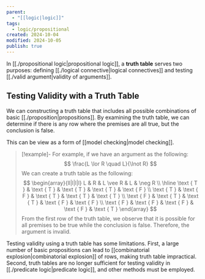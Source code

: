 ```yaml
---
parent:
  - "[[logic|logic]]"
tags:
  - logic/propositional
created: 2024-10-04
modified: 2024-10-05
publish: true
---
```

In [[./propositional logic|propositional logic]], a **truth table** serves two purposes: defining [[./logical connective|logical connectives]] and testing [[./valid argument|validity of arguments]].

## Testing Validity with a Truth Table
We can constructing a truth table that includes all possible combinations of basic [[./proposition|propositions]]. By examining the truth table, we can determine if there is any row where the premises are all true, but the conclusion is false.

This can be view as a form of [[model checking|model checking]].

> [!example]-
> For example, if we have an argument as the following:
> $$
> \frac{L \lor R \quad L}{\lnot R}
> $$
> We can create a truth table as the following:
> $$
\begin{array}{ll|l|l|l}
L & R & L \vee R & L & \neg R \\ \hline
\text { T } & \text { T } & \text { T } & \text { T } & \text { F } \\
\text { T } & \text { F } & \text { T } & \text { T } & \text { T } \\
\text { F } & \text { T } & \text { T } & \text { F } & \text { F } \\
\text { F } & \text { F } & \text { F } & \text { F } & \text { T }
\end{array}
> $$
> From the first row of the truth table, we observe that it is possible for all premises to be true while the conclusion is false. Therefore, the argument is invalid.

Testing validity using a truth table has some limitations. First, a large number of basic propositions can lead to [[combinatorial explosion|combinatorial explosion]] of rows, making truth table impractical. Second, truth tables are no longer sufficient for testing validity in [[./predicate logic|predicate logic]], and other methods must be employed.